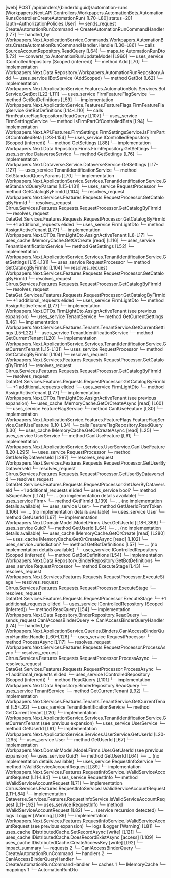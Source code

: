 [web] POST /api/binders/{binderId:guid}/automation-runs  (Workpapers.Next.API.Controllers.Workpapers.AutomationBots.AutomationRunsController.CreateAutomationRun)  [L70–L80] status=201 [auth=AuthorizationPolicies.User]
  └─ sends_request CreateAutomationRunCommand -> CreateAutomationRunCommandHandler [L77]
    └─ handled_by Workpapers.Next.ApplicationService.Commands.Workpapers.AutomationBots.CreateAutomationRunCommandHandler.Handle [L30–L86]
      └─ calls SourceAccountRepository.ReadQuery [L64]
      └─ maps_to AutomationRunDto [L72]
        └─ converts_to AutomationRunUpdateModel [L960]
      └─ uses_service IControlledRepository<AutomationRun> (Scoped (inferred))
        └─ method Add [L70]
          └─ implementation Workpapers.Next.Data.Repository.Workpapers.AutomationRunRepository.Add
      └─ uses_service IBotService (AddScoped)
        └─ method GetBot [L62]
          └─ implementation Workpapers.Next.ApplicationService.Features.AutomationBots.Services.BotService.GetBot [L22-L111]
            └─ uses_service FirmFeatureFlagService
              └─ method GetBotDefinitions [L59]
                └─ implementation Workpapers.Next.ApplicationService.Features.FeatureFlags.FirmFeatureFlagService.GetBotDefinitions [L14-L110]
                  └─ calls FirmFeatureFlagRepository.ReadQuery [L107]
                  └─ uses_service FirmSettingsService
                    └─ method IsFirmPartOfControlledBeta [L94]
                      └─ implementation Workpapers.Next.API.Features.FirmSettings.FirmSettingsService.IsFirmPartOfControlledBeta [L23-L154]
                        └─ uses_service IControlledRepository<Firm> (Scoped (inferred))
                          └─ method GetSettings [L88]
                            └─ implementation Workpapers.Next.Data.Repository.Firms.FirmRepository.GetSettings
                        └─ uses_service DataverseService
                          └─ method GetSettings [L76]
                            └─ implementation Workpapers.Next.Dataverse.Service.DataverseService.GetSettings [L17-L127]
                              └─ uses_service TenantIdentificationService
                                └─ method GetStandardQueryParams [L70]
                                  └─ implementation Workpapers.Next.ApplicationService.Services.TenantIdentificationService.GetStandardQueryParams [L15-L131]
                                    └─ uses_service RequestProcessor
                                      └─ method GetCatalogByFirmId [L104]
                                        └─ resolves_request Workpapers.Next.Services.Features.Requests.RequestProcessor.GetCatalogByFirmId
                                        └─ resolves_request Cirrus.Services.Features.Requests.RequestProcessor.GetCatalogByFirmId
                                        └─ resolves_request DataGet.Services.Features.Requests.RequestProcessor.GetCatalogByFirmId
                                        └─ +1 additional_requests elided
                                    └─ uses_service FirmLightDto
                                      └─ method AssignActiveTenant [L77]
                                        └─ implementation Workpapers.Next.DTOs.FirmLightDto.AssignActiveTenant [L8-L17]
                                    └─ uses_cache IMemoryCache.GetOrCreate [read] [L116]
                        └─ uses_service TenantIdentificationService
                          └─ method GetSettings [L52]
                            └─ implementation Workpapers.Next.ApplicationService.Services.TenantIdentificationService.GetSettings [L15-L131]
                              └─ uses_service RequestProcessor
                                └─ method GetCatalogByFirmId [L104]
                                  └─ resolves_request Workpapers.Next.Services.Features.Requests.RequestProcessor.GetCatalogByFirmId
                                  └─ resolves_request Cirrus.Services.Features.Requests.RequestProcessor.GetCatalogByFirmId
                                  └─ resolves_request DataGet.Services.Features.Requests.RequestProcessor.GetCatalogByFirmId
                                  └─ +1 additional_requests elided
                              └─ uses_service FirmLightDto
                                └─ method AssignActiveTenant [L77]
                                  └─ implementation Workpapers.Next.DTOs.FirmLightDto.AssignActiveTenant (see previous expansion)
                        └─ uses_service TenantService
                          └─ method GetCurrentSettings [L46]
                            └─ implementation Workpapers.Next.Services.Features.Tenants.TenantService.GetCurrentSettings [L5-L22]
                              └─ uses_service TenantIdentificationService
                                └─ method GetCurrentTenant [L20]
                                  └─ implementation Workpapers.Next.ApplicationService.Services.TenantIdentificationService.GetCurrentTenant [L15-L131]
                                    └─ uses_service RequestProcessor
                                      └─ method GetCatalogByFirmId [L104]
                                        └─ resolves_request Workpapers.Next.Services.Features.Requests.RequestProcessor.GetCatalogByFirmId
                                        └─ resolves_request Cirrus.Services.Features.Requests.RequestProcessor.GetCatalogByFirmId
                                        └─ resolves_request DataGet.Services.Features.Requests.RequestProcessor.GetCatalogByFirmId
                                        └─ +1 additional_requests elided
                                    └─ uses_service FirmLightDto
                                      └─ method AssignActiveTenant [L77]
                                        └─ implementation Workpapers.Next.DTOs.FirmLightDto.AssignActiveTenant (see previous expansion)
                        └─ uses_cache IMemoryCache.GetOrCreateAsync [read] [L60]
                  └─ uses_service FeatureFlagService
                    └─ method CanIUseFeature [L80]
                      └─ implementation Workpapers.Next.ApplicationService.Features.FeatureFlags.FeatureFlagService.CanIUseFeature [L10-L34]
                        └─ calls FeatureFlagRepository.ReadQuery [L30]
                        └─ uses_cache IMemoryCache.GetOrCreateAsync [read] [L25]
                  └─ uses_service UserService
                    └─ method CanIUseFeature [L61]
                      └─ implementation Workpapers.Next.ApplicationService.Services.UserService.CanIUseFeature [L20-L295]
                        └─ uses_service RequestProcessor
                          └─ method GetUserByDataverseId [L287]
                            └─ resolves_request Workpapers.Next.Services.Features.Requests.RequestProcessor.GetUserByDataverseId
                            └─ resolves_request Cirrus.Services.Features.Requests.RequestProcessor.GetUserByDataverseId
                            └─ resolves_request DataGet.Services.Features.Requests.RequestProcessor.GetUserByDataverseId
                            └─ +1 additional_requests elided
                        └─ uses_service bool?
                          └─ method IsSuperUser [L174]
                            └─ ... (no implementation details available)
                        └─ uses_service Firm>
                          └─ method GetFirmId [L139]
                            └─ ... (no implementation details available)
                        └─ uses_service User>
                          └─ method GetUserIdFromToken [L106]
                            └─ ... (no implementation details available)
                        └─ uses_service User
                          └─ method GetUserId [L67]
                            └─ implementation Workpapers.Next.DomainModel.Model.Firms.User.GetUserId [L18-L368]
                        └─ uses_service Guid?
                          └─ method GetUserId [L64]
                            └─ ... (no implementation details available)
                        └─ uses_cache IMemoryCache.GetOrCreate [read] [L280]
                  └─ uses_cache IMemoryCache.GetOrCreateAsync [read] [L102]
            └─ uses_service Jurisdiction?
              └─ method GetBotDefinitions [L57]
                └─ ... (no implementation details available)
            └─ uses_service IControlledRepository<Binder> (Scoped (inferred))
              └─ method GetBotDefinitions [L54]
                └─ implementation Workpapers.Next.Data.Repository.BinderRepository.GetBotDefinitions
            └─ uses_service RequestProcessor
              └─ method ExecuteStage [L43]
                └─ resolves_request Workpapers.Next.Services.Features.Requests.RequestProcessor.ExecuteStage
                └─ resolves_request Cirrus.Services.Features.Requests.RequestProcessor.ExecuteStage
                └─ resolves_request DataGet.Services.Features.Requests.RequestProcessor.ExecuteStage
                └─ +1 additional_requests elided
      └─ uses_service IControlledRepository<Binder> (Scoped (inferred))
        └─ method ReadQuery [L54]
          └─ implementation Workpapers.Next.Data.Repository.BinderRepository.ReadQuery
  └─ sends_request CanIAccessBinderQuery -> CanIAccessBinderQueryHandler [L74]
    └─ handled_by Workpapers.Next.ApplicationService.Queries.Binders.CanIAccessBinderQueryHandler.Handle [L60–L126]
      └─ uses_service RequestProcessor
        └─ method ProcessAsync [L117]
          └─ resolves_request Workpapers.Next.Services.Features.Requests.RequestProcessor.ProcessAsync
          └─ resolves_request Cirrus.Services.Features.Requests.RequestProcessor.ProcessAsync
          └─ resolves_request DataGet.Services.Features.Requests.RequestProcessor.ProcessAsync
          └─ +1 additional_requests elided
      └─ uses_service IControlledRepository<Binder> (Scoped (inferred))
        └─ method ReadQuery [L101]
          └─ implementation Workpapers.Next.Data.Repository.BinderRepository.ReadQuery
      └─ uses_service TenantService
        └─ method GetCurrentTenant [L92]
          └─ implementation Workpapers.Next.Services.Features.Tenants.TenantService.GetCurrentTenant [L5-L22]
            └─ uses_service TenantIdentificationService
              └─ method GetCurrentTenant [L20]
                └─ implementation Workpapers.Next.ApplicationService.Services.TenantIdentificationService.GetCurrentTenant (see previous expansion)
      └─ uses_service UserService
        └─ method GetUserId [L91]
          └─ implementation Workpapers.Next.ApplicationService.Services.UserService.GetUserId [L20-L295]
            └─ uses_service User
              └─ method GetUserId [L67]
                └─ implementation Workpapers.Next.DomainModel.Model.Firms.User.GetUserId (see previous expansion)
            └─ uses_service Guid?
              └─ method GetUserId [L64]
                └─ ... (no implementation details available)
      └─ uses_service RequestInfoService
        └─ method IsValidServiceAccountRequest [L89]
          └─ implementation Workpapers.Next.Services.Features.RequestInfoService.IsValidServiceAccountRequest [L11-L84]
            └─ uses_service RequestInfo
              └─ method IsValidServiceAccountRequest [L71]
                └─ implementation Cirrus.Services.Features.RequestInfoService.IsValidServiceAccountRequest [L11-L84]
                └─ implementation Dataverse.Services.Features.RequestInfoService.IsValidServiceAccountRequest [L11-L92]
                  └─ uses_service RequestInfo
                    └─ method IsValidServiceAccountRequest [L82]
                      └─ ... (service recursion detected)
                  └─ logs ILogger<IRequestInfoService> [Warning] [L89]
                └─ implementation Workpapers.Next.Services.Features.RequestInfoService.IsValidServiceAccountRequest (see previous expansion)
            └─ logs ILogger<IRequestInfoService> [Warning] [L81]
      └─ uses_cache IDistributedCache.SetRecordAsync [write] [L121]
      └─ uses_cache IDistributedCache.DoesRecordExistAsync [access] [L109]
      └─ uses_cache IDistributedCache.CreateAccessKey [write] [L92]
  └─ impact_summary
    └─ requests 2
      └─ CanIAccessBinderQuery
      └─ CreateAutomationRunCommand
    └─ handlers 2
      └─ CanIAccessBinderQueryHandler
      └─ CreateAutomationRunCommandHandler
    └─ caches 1
      └─ IMemoryCache
    └─ mappings 1
      └─ AutomationRunDto

